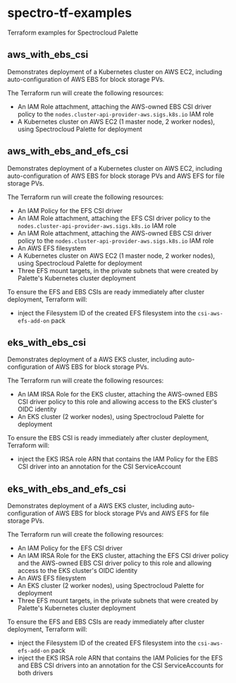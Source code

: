 # spectro-tf-examples
Terraform examples for Spectrocloud Palette

## aws_with_ebs_csi
Demonstrates deployment of a Kubernetes cluster on AWS EC2, including auto-configuration of AWS EBS for block storage PVs.

The Terraform run will create the following resources:
* An IAM Role attachment, attaching the AWS-owned EBS CSI driver policy to the `nodes.cluster-api-provider-aws.sigs.k8s.io` IAM role
* A Kubernetes cluster on AWS EC2 (1 master node, 2 worker nodes), using Spectrocloud Palette for deployment

## aws_with_ebs_and_efs_csi
Demonstrates deployment of a Kubernetes cluster on AWS EC2, including auto-configuration of AWS EBS for block storage PVs and AWS EFS for file storage PVs.

The Terraform run will create the following resources:
* An IAM Policy for the EFS CSI driver
* An IAM Role attachment, attaching the EFS CSI driver policy to the `nodes.cluster-api-provider-aws.sigs.k8s.io` IAM role
* An IAM Role attachment, attaching the AWS-owned EBS CSI driver policy to the `nodes.cluster-api-provider-aws.sigs.k8s.io` IAM role
* An AWS EFS filesystem
* A Kubernetes cluster on AWS EC2 (1 master node, 2 worker nodes), using Spectrocloud Palette for deployment
* Three EFS mount targets, in the private subnets that were created by Palette's Kubernetes cluster deployment

To ensure the EFS and EBS CSIs are ready immediately after cluster deployment, Terraform will:
* inject the Filesystem ID of the created EFS filesystem into the `csi-aws-efs-add-on` pack

## eks_with_ebs_csi
Demonstrates deployment of a AWS EKS cluster, including auto-configuration of AWS EBS for block storage PVs.

The Terraform run will create the following resources:
* An IAM IRSA Role for the EKS cluster, attaching the AWS-owned EBS CSI driver policy to this role and allowing access to the EKS cluster's OIDC identity
* An EKS cluster (2 worker nodes), using Spectrocloud Palette for deployment

To ensure the EBS CSI is ready immediately after cluster deployment, Terraform will:
* inject the EKS IRSA role ARN that contains the IAM Policy for the EBS CSI driver into an annotation for the CSI ServiceAccount

## eks_with_ebs_and_efs_csi
Demonstrates deployment of a AWS EKS cluster, including auto-configuration of AWS EBS for block storage PVs and AWS EFS for file storage PVs.

The Terraform run will create the following resources:
* An IAM Policy for the EFS CSI driver
* An IAM IRSA Role for the EKS cluster, attaching the EFS CSI driver policy and the AWS-owned EBS CSI driver policy to this role and allowing access to the EKS cluster's OIDC identity
* An AWS EFS filesystem
* An EKS cluster (2 worker nodes), using Spectrocloud Palette for deployment
* Three EFS mount targets, in the private subnets that were created by Palette's Kubernetes cluster deployment

To ensure the EFS and EBS CSIs are ready immediately after cluster deployment, Terraform will:
* inject the Filesystem ID of the created EFS filesystem into the `csi-aws-efs-add-on` pack
* inject the EKS IRSA role ARN that contains the IAM Policies for the EFS and EBS CSI drivers into an annotation for the CSI ServiceAccounts for both drivers
